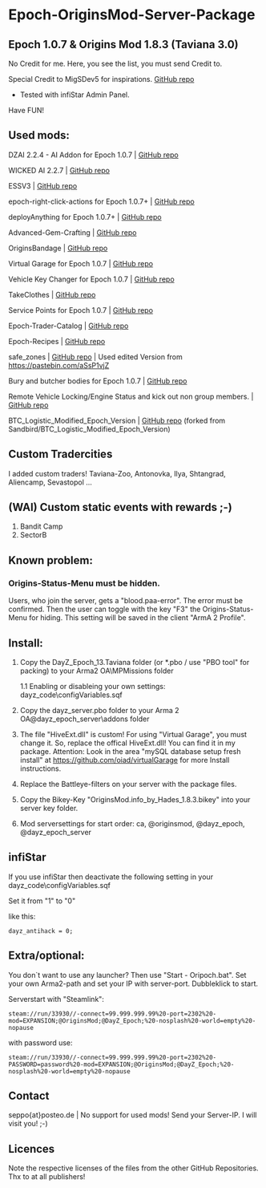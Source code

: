 # Epoch-OriginsMod-Server-Package 

## Epoch 1.0.7 & Origins Mod 1.8.3 (Taviana 3.0)

No Credit for me. Here, you see the list, you must send Credit to.

Special Credit to MigSDev5 for inspirations. [GitHub repo](https://github.com/MigSDev5/Epoch_origins_pack)

- Tested with infiStar Admin Panel.

Have FUN!

## Used mods:

DZAI 2.2.4 - AI Addon for Epoch 1.0.7 | [GitHub repo](https://github.com/oiad/DZAI)

WICKED AI 2.2.7 | [GitHub repo](https://github.com/f3cuk/WICKED-AI)

ESSV3 | [GitHub repo](https://github.com/AirwavesMan/ESSV3)

epoch-right-click-actions for Epoch 1.0.7+ | [GitHub repo](https://github.com/AirwavesMan/epoch-right-click-actions)

deployAnything for Epoch 1.0.7+ | [GitHub repo](https://github.com/oiad/deployAnything)

Advanced-Gem-Crafting | [GitHub repo](https://github.com/Schalldampfer/Advanced-Gem-crafting)

OriginsBandage | [GitHub repo](https://github.com/Schalldampfer/OriginsBandage)

Virtual Garage for Epoch 1.0.7 | [GitHub repo](https://github.com/oiad/virtualGarage)

Vehicle Key Changer for Epoch 1.0.7 | [GitHub repo](https://github.com/oiad/vkc)

TakeClothes | [GitHub repo](https://github.com/oiad/TakeClothes)
 
Service Points for Epoch 1.0.7 | [GitHub repo](https://github.com/oiad/service_points)

Epoch-Trader-Catalog | [GitHub repo](https://github.com/ch0c/trader-catalogue)

Epoch-Recipes | [GitHub repo](https://github.com/ch0c/epoch-recipes)

safe_zones | [GitHub repo](https://github.com/BigEgg17) | Used edited Version from https://pastebin.com/aSsP1vjZ

Bury and butcher bodies for Epoch 1.0.7 | [GitHub repo](https://github.com/oiad/buryBodies)

Remote Vehicle Locking/Engine Status and kick out non group members. | [GitHub repo](https://github.com/oiad/remoteVehicle)

BTC_Logistic_Modified_Epoch_Version | [GitHub repo](https://github.com/MigSDev5/BTC_Logistic_Modified_Epoch_Version)
(forked from Sandbird/BTC_Logistic_Modified_Epoch_Version)

## Custom Tradercities

I added custom traders! Taviana-Zoo, Antonovka, Ilya, Shtangrad, Aliencamp, Sevastopol ...

## (WAI) Custom static events with rewards ;-)

1. Bandit Camp
2. SectorB

## Known problem: 

### Origins-Status-Menu must be hidden.

Users, who join the server, gets a "blood.paa-error". The error must be confirmed. Then the user can toggle with the key "F3" the Origins-Status-Menu for hiding.
This setting will be saved in the client "ArmA 2 Profile".

## Install:

1. Copy the DayZ_Epoch_13.Taviana folder (or *.pbo / use "PBO tool" for packing) to your Arma2 OA\MPMissions folder

	1.1 Enabling or disableing your own settings: dayz_code\configVariables.sqf

2. Copy the dayz_server.pbo folder to your Arma 2 OA@dayz_epoch_server\addons folder

3. The file "HiveExt.dll" is custom! For using "Virtual Garage", you must change it. So, replace the offical HiveExt.dll! You can find it in my package.
	Attention: Look in the area "mySQL database setup fresh install" at https://github.com/oiad/virtualGarage for more Install instructions. 

4. Replace the Battleye-filters on your server with the package files.

5. Copy the Bikey-Key "OriginsMod.info_by_Hades_1.8.3.bikey" into your server key folder.

6. Mod serversettings for start order: ca, @originsmod, @dayz_epoch, @dayz_epoch_server

## infiStar

If you use infiStar then deactivate the following setting in your dayz_code\configVariables.sqf

Set it from "1" to "0"

like this:

```
dayz_antihack = 0;
```

## Extra/optional: 

You don`t want to use any launcher? Then use "Start - Oripoch.bat". Set your own Arma2-path and set your IP with server-port. Dubbleklick to start.

Serverstart with "Steamlink":

```
steam://run/33930//-connect=99.999.999.99%20-port=2302%20-mod=EXPANSION;@OriginsMod;@DayZ_Epoch;%20-nosplash%20-world=empty%20-nopause
```

with password use:

```
steam://run/33930//-connect=99.999.999.99%20-port=2302%20-PASSWORD=password%20-mod=EXPANSION;@OriginsMod;@DayZ_Epoch;%20-nosplash%20-world=empty%20-nopause
```

## Contact

seppo{at}posteo.de | No support for used mods! Send your Server-IP. I will visit you! ;-)

## Licences

Note the respective licenses of the files from the other GitHub Repositories. Thx to at all publishers!
